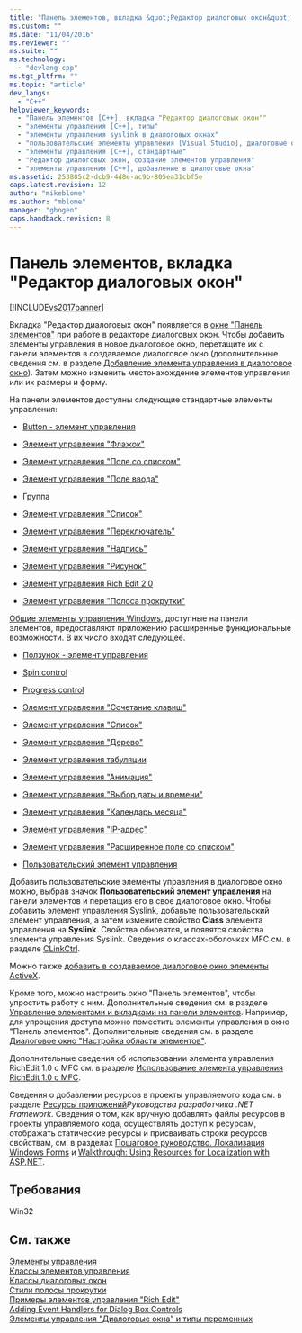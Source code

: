 ```yaml
---
title: "Панель элементов, вкладка &quot;Редактор диалоговых окон&quot; | Microsoft Docs"
ms.custom: ""
ms.date: "11/04/2016"
ms.reviewer: ""
ms.suite: ""
ms.technology: 
  - "devlang-cpp"
ms.tgt_pltfrm: ""
ms.topic: "article"
dev_langs: 
  - "C++"
helpviewer_keywords: 
  - "Панель элементов [C++], вкладка "Редактор диалоговых окон""
  - "элементы управления [C++], типы"
  - "элементы управления syslink в диалоговых окнах"
  - "пользовательские элементы управления [Visual Studio], диалоговые окна"
  - "элементы управления [C++], стандартные"
  - "Редактор диалоговых окон, создание элементов управления"
  - "элементы управления [C++], добавление в диалоговые окна"
ms.assetid: 253885c2-dcb9-4d8e-ac9b-805ea31cbf5e
caps.latest.revision: 12
author: "mikeblome"
ms.author: "mblome"
manager: "ghogen"
caps.handback.revision: 8
---
```

# Панель элементов, вкладка &quot;Редактор диалоговых окон&quot;
[!INCLUDE[vs2017banner](../assembler/inline/includes/vs2017banner.md)]

Вкладка "Редактор диалоговых окон" появляется в [окне "Панель элементов"](../Topic/Toolbox.md) при работе в редакторе диалоговых окон. Чтобы добавить элементы управления в новое диалоговое окно, перетащите их с панели элементов в создаваемое диалоговое окно \(дополнительные сведения см. в разделе [Добавление элемента управления в диалоговое окно](../mfc/adding-a-control-to-a-dialog-box.md)\). Затем можно изменить местонахождение элементов управления или их размеры и форму.  
  
 На панели элементов доступны следующие стандартные элементы управления:  
  
-   [Button \- элемент управления](../mfc/reference/cbutton-class.md)  
  
-   [Элемент управления "Флажок"](../mfc/reference/button-styles.md)  
  
-   [Элемент управления "Поле со списком"](../mfc/reference/ccombobox-class.md)  
  
-   [Элемент управления "Поле ввода"](../Topic/CEdit%20Class.md)  
  
-   Группа  
  
-   [Элемент управления "Список"](../Topic/CListBox%20Class.md)  
  
-   [Элемент управления "Переключатель"](../mfc/reference/button-styles.md)  
  
-   [Элемент управления "Надпись"](../Topic/CStatic%20Class.md)  
  
-   [Элемент управления "Рисунок"](../mfc/reference/cpictureholder-class.md)  
  
-   [Элемент управления Rich Edit 2.0](../mfc/using-cricheditctrl.md)  
  
-   [Элемент управления "Полоса прокрутки"](../mfc/reference/cscrollbar-class.md)  
  
 [Общие элементы управления Windows](../mfc/controls-mfc.md), доступные на панели элементов, предоставляют приложению расширенные функциональные возможности. В их число входят следующее.  
  
-   [Ползунок \- элемент управления](../Topic/Slider%20Control%20Styles.md)  
  
-   [Spin control](../mfc/using-cspinbuttonctrl.md)  
  
-   [Progress control](../mfc/styles-for-the-progress-control.md)  
  
-   [Элемент управления "Сочетание клавиш"](../Topic/Using%20a%20Hot%20Key%20Control.md)  
  
-   [Элемент управления "Список"](../mfc/list-control-and-list-view.md)  
  
-   [Элемент управления "Дерево"](../Topic/Tree%20Control%20Styles.md)  
  
-   [Элемент управления табуляции](../Topic/Tab%20Controls%20and%20Property%20Sheets.md)  
  
-   [Элемент управления "Анимация"](../mfc/using-an-animation-control.md)  
  
-   [Элемент управления "Выбор даты и времени"](../mfc/creating-the-date-and-time-picker-control.md)  
  
-   [Элемент управления "Календарь месяца"](../Topic/Month%20Calendar%20Control%20Examples.md)  
  
-   [Элемент управления "IP\-адрес"](../mfc/reference/cipaddressctrl-class.md)  
  
-   [Элемент управления "Расширенное поле со списком"](../mfc/creating-an-extended-combo-box-control.md)  
  
-   [Пользовательский элемент управления](../mfc/custom-controls-in-the-dialog-editor.md)  
  
 Добавить пользовательские элементы управления в диалоговое окно можно, выбрав значок **Пользовательский элемент управления** на панели элементов и перетащив его в свое диалоговое окно. Чтобы добавить элемент управления Syslink, добавьте пользовательский элемент управления, а затем измените свойство **Class** элемента управления на **Syslink**. Свойства обновятся, и появятся свойства элемента управления Syslink. Сведения о классах\-оболочках MFC см. в разделе [CLinkCtrl](../mfc/reference/clinkctrl-class.md).  
  
 Можно также [добавить в создаваемое диалоговое окно элементы ActiveX](../mfc/viewing-and-adding-activex-controls-to-a-dialog-box.md).  
  
 Кроме того, можно настроить окно "Панель элементов", чтобы упростить работу с ним. Дополнительные сведения см. в разделе [Управление элементами и вкладками на панели элементов](http://msdn.microsoft.com/ru-ru/21285050-cadd-455a-b1f5-a2289a89c4db). Например, для упрощения доступа можно поместить элементы управления в окно "Панель элементов". Дополнительные сведения см. в разделе [Диалоговое окно "Настройка области элементов"](http://msdn.microsoft.com/ru-ru/bd07835f-18a8-433e-bccc-7141f65263bb).  
  
 Дополнительные сведения об использовании элемента управления RichEdit 1.0 с MFC см. в разделе [Использование элемента управления RichEdit 1.0 с MFC](../Topic/Using%20the%20RichEdit%201.0%20Control%20with%20MFC.md).  
  
 Сведения о добавлении ресурсов в проекты управляемого кода см. в разделе [Ресурсы приложений](../Topic/Resources%20in%20Desktop%20Apps.md)*Руководства разработчика .NET Framework*. Сведения о том, как вручную добавлять файлы ресурсов в проекты управляемого кода, осуществлять доступ к ресурсам, отображать статические ресурсы и присваивать строки ресурсов свойствам, см. в разделах [Пошаговое руководство. Локализация Windows Forms](http://msdn.microsoft.com/ru-ru/9a96220d-a19b-4de0-9f48-01e5d82679e5) и [Walkthrough: Using Resources for Localization with ASP.NET](../Topic/Walkthrough:%20Using%20Resources%20for%20Localization%20with%20ASP.NET.md).  
  
## Требования  
 Win32  
  
## См. также  
 [Элементы управления](../mfc/controls-mfc.md)   
 [Классы элементов управления](../mfc/control-classes.md)   
 [Классы диалоговых окон](../mfc/dialog-box-classes.md)   
 [Стили полосы прокрутки](../mfc/reference/scroll-bar-styles.md)   
 [Примеры элементов управления "Rich Edit"](../Topic/Rich%20Edit%20Control%20Examples.md)   
 [Adding Event Handlers for Dialog Box Controls](../mfc/adding-event-handlers-for-dialog-box-controls.md)   
 [Элементы управления "Диалоговые окна" и типы переменных](../Topic/Dialog%20Box%20Controls%20and%20Variable%20Types.md)